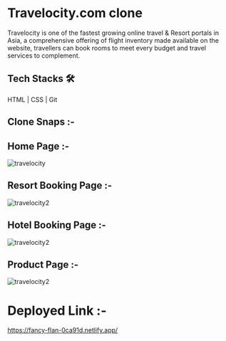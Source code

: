 # Travelocity.com clone
 Travelocity is one of the fastest growing online travel & Resort portals in Asia, a comprehensive offering of flight inventory made
 available on the website, travellers can book rooms to meet every budget and travel services to complement.


  ## Tech Stacks 🛠
    
   HTML | CSS | Git
    
  
  ## Clone Snaps :-
  
  ## Home Page :- 
 ![travelocity](https://user-images.githubusercontent.com/107462150/207063238-a724b263-3655-4bd4-9f97-7add70a574a9.png)

 
  ## Resort Booking Page :- 
 ![travelocity2](https://user-images.githubusercontent.com/107462150/199272306-1d15c8d0-bd7a-4c9f-a030-e2e9e8145173.png)

 ## Hotel Booking Page :- 
 ![travelocity2](https://user-images.githubusercontent.com/107462150/207064407-d3fae2f2-71df-45ab-b984-7aa60c859704.png)

 ## Product Page :- 
 ![travelocity2](https://user-images.githubusercontent.com/107462150/207065233-7f681a4a-4b7a-4554-99f7-efcb1b18d345.png)



  # Deployed Link :-
   https://fancy-flan-0ca91d.netlify.app/
